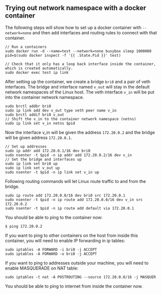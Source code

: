 ## Trying out network namespace with a docker container

The following steps will show how to set up a docker container with `--network=none` and then add interfaces and routing rules to connect with that container.

```
// Run a containers
sudo docker run -d --name=test --network=none busybox sleep 1000000
pid=$(sudo docker inspect -f '{{ .State.Pid }}' test)

// Check that it only has a loop back interface inside the container, which is created automatically.
sudo docker exec test ip link
```

After setting up the container, we create a bridge `bri0` and a pair of veth interfaces.
The bridge and interface named `v_out` will stay in the default network namespaces of the Linux host. The veth interface `v_in` will be put into the container network namespace.
```
sudo brctl addbr bri0
sudo ip link add dev v_out type veth peer name v_in
sudo brctl addif bri0 v_out
// Shift the v_in to the container network namespace (netns)
sudo ip link set v_in netns $pid
```

Now the interface v_in will be given the address `172.20.0.2` and the bridge will be given address `172.20.0.1`.
```
// Set up addresses
sudo ip addr add 172.20.0.1/16 dev bri0
sudo nsenter -t $pid -n ip addr add 172.20.0.2/16 dev v_in
// Set the bridge and interfaces up
sudo ip link set bri0 up
sudo ip link set v_out up
sudo nsenter -t $pid -n ip link set v_in up
```

Following routing commands will let Linux route traffic to and from the bridge.
```
sudo ip route add 172.20.0.0/16 dev bri0 src 172.20.0.1
sudo nsenter -t $pid -n ip route add 172.20.0.0/16 dev v_in src 172.20.0.2
sudo nsenter -t $pid -n ip route add default via 172.20.0.1
```

You should be able to ping to the container now:
```
$ ping 172.20.0.2
```

If you want to ping to other containers on the host from inside this container, you will need to enable IP forwarding in ip tables:
```
sudo iptables -A FORWARD -i bri0 -j ACCEPT
sudo iptables -A FORWARD -o bri0 -j ACCEPT
```

If you want to ping to addresses outside your machine, you will need to enable MASQUERADE on NAT table:
```
sudo iptables -t nat -A POSTROUTING --source 172.20.0.0/16 -j MASQUER
```

You should be able to ping to internet from inside the container now.
